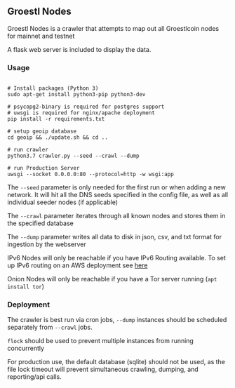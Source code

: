 ## Groestl Nodes

Groestl Nodes is a crawler that attempts to map out all Groestlcoin nodes for mainnet and testnet

A flask web server is included to display the data.

### Usage
```

# Install packages (Python 3)
sudo apt-get install python3-pip python3-dev

# psycopg2-binary is required for postgres support
# uwsgi is required for nginx/apache deployment
pip install -r requirements.txt

# setup geoip database
cd geoip && ./update.sh && cd ..

# run crawler
python3.7 crawler.py --seed --crawl --dump

# run Production Server
uwsgi --socket 0.0.0.0:80 --protocol=http -w wsgi:app

```

The `--seed` parameter is only needed for the first run or when adding a new network. It will hit all the DNS seeds specified in the config file, as well as all individual seeder nodes (if applicable)

The `--crawl` parameter iterates through all known nodes and stores them in the specified database

The `--dump` parameter writes all data to disk in json, csv, and txt format for ingestion by the webserver

IPv6 Nodes will only be reachable if you have IPv6 Routing available. To set up IPv6 routing on an AWS deployment see [here](https://www.dogsbody.com/blog/setting-up-ipv6-on-your-ec2/)

Onion Nodes will only be reachable if you have a Tor server running (`apt install tor`)

### Deployment
The crawler is best run via cron jobs, `--dump` instances should be scheduled separately from `--crawl` jobs.

`flock` should be used to prevent multiple instances from running concurrently

For production use, the default database (sqlite) should not be used, as the file lock timeout will prevent simultaneous crawling, dumping, and reporting/api calls.
